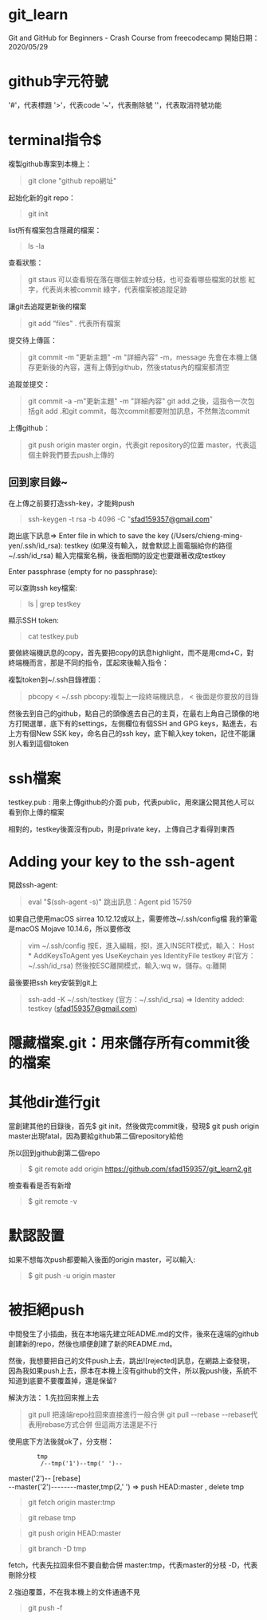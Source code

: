 # git_learn
Git and GitHub for Beginners - Crash Course from freecodecamp
開始日期：2020/05/29

# github字元符號
'#'，代表標題
'>'，代表code
'~'，代表刪除號
'\'，代表取消符號功能


# terminal指令$
複製github專案到本機上：
>git clone "github repo網址"

起始化新的git repo：
>git init 

list所有檔案包含隱藏的檔案：
>ls -la 

查看狀態：
>git staus 
可以查看現在落在哪個主幹或分枝，也可查看哪些檔案的狀態
紅字，代表尚未被commit
綠字，代表檔案被追蹤足跡

讓git去追蹤更新後的檔案
>git add “files" 
. 代表所有檔案

提交待上傳區：
>git commit -m "更新主題" -m "詳細內容" 
 -m，message
先會在本機上儲存更新後的內容，還有上傳到github，然後status內的檔案都清空

追蹤並提交：
>git commit -a -m"更新主題" -m "詳細內容" 
git add.之後，這指令一次包括git add .和git commit，每次commit都要附加訊息，不然無法commit

上傳github：
>git push origin master 
orgin，代表git repository的位置
master，代表這個主幹我們要去push上傳的
## 回到家目錄~
在上傳之前要打造ssh-key，才能夠push
>ssh-keygen -t rsa -b 4096 -C "sfad159357@gmail.com"

跑出底下訊息=>
Enter file in which to save the key (/Users/chieng-ming-yen/.ssh/id_rsa): testkey (如果沒有輸入，就會默認上面電腦給你的路徑~/.ssh/id_rsa)
輸入完檔案名稱，後面相關的設定也要跟著改成testkey

Enter passphrase (empty for no passphrase):

可以查詢ssh key檔案:
>ls | grep testkey  

顯示SSH token:
>cat testkey.pub  

要做終端機訊息的copy，首先要把copy的訊息highlight，而不是用cmd+C，對終端機而言，那是不同的指令，匡起來後輸入指令：

複製token到\~/.ssh目錄裡面：
>pbcopy < ~/.ssh 
pbcopy:複製上一段終端機訊息， < 後面是你要放的目錄

然後去到自己的github，點自己的頭像進去自己的主頁，在最右上角自己頭像的地方打開選單，底下有的settings，左側欄位有個SSH and GPG keys，點進去，右上方有個New SSK key，命名自己的ssh key，底下輸入key token，記住不能讓別人看到這個token

# ssh檔案
testkey.pub : 用來上傳github的介面
pub，代表public，用來讓公開其他人可以看到你上傳的檔案

相對的，testkey後面沒有pub，則是private key，上傳自己才看得到東西

# Adding your key to the ssh-agent

開啟ssh-agent:
>eval "$(ssh-agent -s)"
跳出訊息：Agent pid 15759

如果自己使用macOS sirrea 10.12.12或以上，需要修改\~/.ssh/config檔 
我的筆電是macOS Mojave 10.14.6，所以要修改
>vim ~/.ssh/config
按E，進入編輯，按I，進入INSERT模式，輸入：
Host *
AddKeysToAgent yes
UseKeychain yes
IdentityFile testkey #(官方：\~/.ssh/id_rsa)
然後按ESC離開模式，輸入:wq
w，儲存。q:離開

最後要把ssh key安裝到git上
>ssh-add -K \~/.ssh/testkey 
 (官方：\~/.ssh/id_rsa)
=> Identity added: testkey (sfad159357@gmail.com)

# 隱藏檔案.git：用來儲存所有commit後的檔案

# 其他dir進行git
當創建其他的目錄後，首先$ git init，然後做完commit後，發現$ git push origin master出現fatal，因為要給github第二個repository給他 

所以回到github創第二個repo

>$ git remote add origin https://github.com/sfad159357/git_learn2.git

檢查看看是否有新增
>$ git remote -v

# 默認設置
如果不想每次push都要輸入後面的origin master，可以輸入:
>$ git push -u origin master

# 被拒絕push
中間發生了小插曲，我在本地端先建立README.md的文件，後來在遠端的github創建新的repo，然後也順便創建了新的README.md。

然後，我想要把自己的文件push上去，跳出![rejected]訊息，在網路上查發現，因為我如果push上去，原本在本機上沒有github的文件，所以我push後，系統不知道到底要不要覆蓋掉，還是保留?

解決方法：
1.先拉回來推上去
>git pull
把遠端repo拉回來直接進行一般合併
>git pull --rebase
--rebase代表用rebase方式合併
但這兩方法還是不行

使用底下方法後就ok了，分支樹：

            tmp
             /--tmp('1')--tmp(' ')-- 
master('2')--               [rebase]\
             \--master('2')--------master,tmp(2,' ') => push HEAD:master , delete tmp 
>git fetch origin master:tmp

>git rebase tmp

>git push origin HEAD:master

>git branch -D tmp

fetch，代表先拉回來但不要自動合併
master:tmp，代表master的分枝
-D，代表刪除分枝

2.強迫覆蓋，不在我本機上的文件通通不見
>git push -f